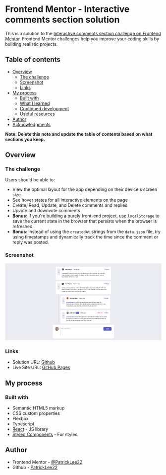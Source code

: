 # Frontend Mentor - Interactive comments section solution

This is a solution to the [Interactive comments section challenge on Frontend Mentor](https://www.frontendmentor.io/challenges/interactive-comments-section-iG1RugEG9). Frontend Mentor challenges help you improve your coding skills by building realistic projects. 

## Table of contents

- [Overview](#overview)
  - [The challenge](#the-challenge)
  - [Screenshot](#screenshot)
  - [Links](#links)
- [My process](#my-process)
  - [Built with](#built-with)
  - [What I learned](#what-i-learned)
  - [Continued development](#continued-development)
  - [Useful resources](#useful-resources)
- [Author](#author)
- [Acknowledgments](#acknowledgments)

**Note: Delete this note and update the table of contents based on what sections you keep.**

## Overview

### The challenge

Users should be able to:

- View the optimal layout for the app depending on their device's screen size
- See hover states for all interactive elements on the page
- Create, Read, Update, and Delete comments and replies
- Upvote and downvote comments
- **Bonus**: If you're building a purely front-end project, use `localStorage` to save the current state in the browser that persists when the browser is refreshed.
- **Bonus**: Instead of using the `createdAt` strings from the `data.json` file, try using timestamps and dynamically track the time since the comment or reply was posted.

### Screenshot

![Interactive Comment Section app ](./src/assets/images/2023-09-05%2014_36_48-Window.png)

### Links

- Solution URL: [Github](https://your-solution-url.com)
- Live Site URL: [GitHub Pages](https://patricklee22.github.io/interactive-comment-section/)

## My process

### Built with

- Semantic HTML5 markup
- CSS custom properties
- Flexbox
- Typescript
- [React](https://reactjs.org/) - JS library
- [Styled Components](https://styled-components.com/) - For styles

## Author

- Frontend Mentor - [@PatrickLee22](https://www.frontendmentor.io/profile/PatrickLee22)
- Github - [PatrickLee22](https://github.com/PatrickLee22)

